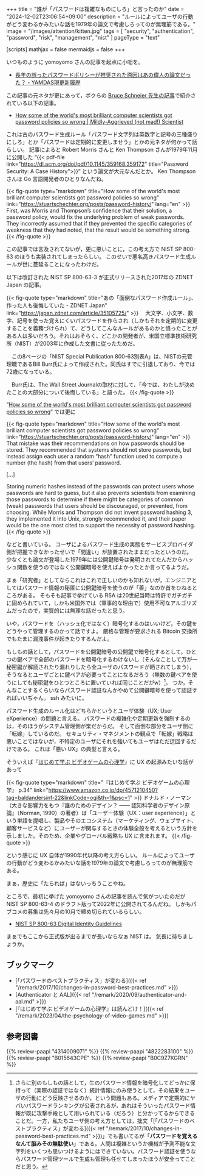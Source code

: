 +++
title = "誰が「パスワードは複雑なものにしろ」と言ったのか"
date =  "2024-12-02T23:06:54+09:00"
description = "ルールによってユーザの行動がどう変わるかみたいな話を1979年の論文で考慮しろってのが無理筋である。"
image = "/images/attention/kitten.jpg"
tags = [ "security", "authentication", "password", "risk", "management", "nist" ]
pageType = "text"

[scripts]
  mathjax = false
  mermaidjs = false
+++

いつものように yomoyomo さんの記事を起点に小咄を。

- [長年の誤ったパスワードポリシーが推奨された原因はあの偉人の論文だった？ - YAMDAS現更新履歴](https://yamdas.hatenablog.com/entry/20241202/bad-password-policies)

この記事の元ネタが更にあって，ボクらの [Bruce Schneier 先生の記事](https://www.schneier.com/blog/archives/2024/11/good-essay-on-the-history-of-bad-password-policies.html "Good Essay on the History of Bad Password Policies - Schneier on Security")で紹介されている以下の記事。

- [How some of the world's most brilliant computer scientists got password policies so wrong | Mildly-Aggrieved (not mad!) Scientist](https://stuartschechter.org/posts/password-history/)

これは古のパスワード生成ルール「パスワード文字列は英数字と記号の三種盛りにしろ」とか「パスワードは定期的に変更しませう」とかの元ネタが何かって話らしい。
記事によると Robert Morris さんと Ken Thompson さんが1979年11月に公開した “{{< pdf-file link="https://dl.acm.org/doi/pdf/10.1145/359168.359172" title="Password Security: A Case History">}}” という論文が大元なんだとか。
Ken Thompson さんは Go 言語開発者のひとりなんだね。

{{< fig-quote type="markdown" title="How some of the world's most brilliant computer scientists got password policies so wrong" link="https://stuartschechter.org/posts/password-history/" lang="en" >}}
First, was Morris and Thompson’s confidence that their solution, a password policy, would fix the underlying problem of weak passwords. They incorrectly assumed that if they prevented the specific categories of weakness that they had noted, that the result would be something strong.
{{< /fig-quote >}}

この記事では言及されてないが，更に悪いことに，この考え方で NIST SP 800-63 のほうも実装されてしまったらしい。
このせいで悪名高きパスワード生成ルールが世に蔓延ることになったわけだ。

以下は改訂された NIST SP 800-63-3 が正式リリースされた2017年の ZDNET Japan の記事。

{{< fig-quote type="markdown" title="あの「面倒なパスワード作成ルール」、作った人も後悔していた - ZDNET Japan" link="https://japan.zdnet.com/article/35105725/" >}}
 　大文字、小文字、数字、記号を使った覚えにくいパスワードを作らされ（しかもそれを定期的に変更することを義務づけられ）て、どうしてこんなルールがあるのかと憤ったことがある人は多いだろう。それはおそらく、どこかの開発者が、米国立標準技術研究所（NIST）が2003年に作成した文書に従ったためだ。

　この8ページの「NIST Special Publication 800-63別表A」は、NISTの元管理職であるBill Burr氏によって作成された。同氏はすでに引退しており、今では72歳になっている。

　Burr氏は、The Wall Street Journalの取材に対して、「今では、わたしが決めたことの大部分について後悔している」と語った。
{{< /fig-quote >}}

“[How some of the world's most brilliant computer scientists got password policies so wrong](https://stuartschechter.org/posts/password-history/ "How some of the world's most brilliant computer scientists got password policies so wrong | Mildly-Aggrieved (not mad!) Scientist")” では更に

{{< fig-quote type="markdown" title="How some of the world's most brilliant computer scientists got password policies so wrong" link="https://stuartschechter.org/posts/password-history/" lang="en" >}}
That mistake was their recommendations on how passwords should be stored. They recommended that systems should not store passwords, but instead assign each user a random “hash” function used to compute a number (the hash) from that users’ password.

[...]

Storing numeric hashes instead of the passwords can protect users whose passwords are hard to guess, but it also prevents scientists from examining those passwords to determine if there might be categories of common (weak) passwords that users should be discouraged, or prevented, from choosing. While Morris and Thompson did not invent password hashing 3, they implemented it into Unix, strongly recommended it, and their paper would be the one most cited to support the necessity of password hashing.
{{< /fig-quote >}}

などと書いている。
ユーザによるパスワード生成の実態をサービスプロバイダ側が把握できなかったせいで「間違い」が放置されたままだったというのだ。
少なくとも論文が登場した1979年には公開鍵暗号は発明されてたんだからハッシュ関数を使うのではなく公開鍵暗号を使えばよかったとか言ってるようだ。

まぁ「研究者」としてならこれはこれで正しいのかも知れないが，エンジニアとしてはパスワード情報の秘匿に公開鍵暗号を使うのが「善」なのか首をひねるところがある。
そもそも記事で挙げている RSA は20世紀当時は特許でガチガチに固められていて，しかも米国外では（軍事的な理由で）使用不可なアルゴリズムだったので，実質的には無理な話だったと思う。

いや，パスワードを（ハッシュ化ではなく）暗号化するのはいいけど，その鍵をどうやって管理するのかって話ですよ。
厳格な管理が要求される Bitcoin 交換所でもたまに漏洩事件が起きたりするんだよ。

もしもの話として，パスワードを公開鍵暗号の公開鍵で暗号化するとして，ひとつの鍵ペアで全部のパスワードを暗号化するわけないし（そんなことして万が一秘密鍵が解読されたり漏れりしたら全ユーザのパスワードが晒されてしまう），そうなるとユーザごとに鍵ペアが必要ってことになるだろう（無数の鍵ペアを使うにしても秘密鍵をひとつところに置いていれば同じことだがw）[^p1]。
つか，そんなことするくらいならパスワード認証なんかやめて公開鍵暗号を使って認証すればいいぢゃん。
ssh みたいに。

[^p1]: さらに別のもしもの話として，生のパスワード情報を暗号化してどっかに保持って（実際の認証ではなく）統計情報にのみ使うとして，その結果をユーザの行動にどう反映させるのか，という問題もある。メディアで定期的にヤバいパスワードランキングが公表されるが，あれはそういったパスワード情報が既に攻撃手段として用いられている（だろう）と分かってるからできることだ。一方，私たちユーザ側の考え方としては，拙文「[「パスワードのベストプラクティス」が変わる]({{< ref "/remark/2017/10/changes-in-password-best-practices.md" >}})」でも書いてるが「**パスワードを覚えるなんて脳みその無駄使い**」である。人間は複雑というか機械が予測不能な文字列をいくつも思いつけるようにはできていない。パスワード認証を使うならパスワード管理ツールで生成も管理も任せてしまったほうが安全ってことだと思う。

パスワード生成のルール化はどちらかというとユーザ体験（UX; User eXperience）の問題と言える。
パスワードの複雑化や定期更新を強制するのは，そのほうがシステム管理側が楽だからだ。
そして面倒な部分をユーザ側に「転嫁」しているのだ。
セキュリティ・マネジメントの観点で「転嫁」戦略は悪いことではないが，不特定のユーザにそれを強いてもユーザはただ迂回するだけである。
これは「悪い UX」の典型と言える。

そういえば『[はじめて学ぶ ビデオゲームの心理学]』に UX の起源みたいな話があって

{{< fig-quote type="markdown" title="『はじめて学ぶ ビデオゲームの心理学』 p.34" link="https://www.amazon.co.jp/dp/4571210450?tag=baldandersinf-22&linkCode=ogi&th=1&psc=1" >}}
ドナルド・ノーマン（大きな影響力をもつ『誰のためのデザイン？ &mdash;&mdash; 認知科学者のデザイン原論』（Norman, 1990）の著者）は「ユーザー体験（UX：user experience）」という単語を提唱し、製品やそのエコシステム（マーケティング、ウェブサイト、顧客サービスなど）にユーザーが関与するときの体験全般を考えるという方針を示しました。そのため、企業やグローバル戦略も UX に含まれます。
{{< /fig-quote >}}

という感じに UX 自体が1990年代以降の考え方らしい。
ルールによってユーザの行動がどう変わるかみたいな話を1979年の論文で考慮しろってのが無理筋である。

まぁ，歴史に「たられば」はないっちうことやね。

ところで，最初に挙げた yomoyomo さんの記事を読んで気がついたのだが NIST SP 800-63-4 のドラフト版って2022年に公開されてるんだね。
しかもパブコメの募集は先々月の10月で締め切られているらしい。

- [NIST SP 800-63 Digital Identity Guidelines](https://pages.nist.gov/800-63-4/)

まぁでもここから正式版が出るまでが長いならなぁ NIST は。
気長に待ちましょうか。

[はじめて学ぶ ビデオゲームの心理学]: https://www.amazon.co.jp/dp/B0C9Z7KGRN?tag=baldandersinf-22&linkCode=ogi&th=1&psc=1 "はじめて学ぶ ビデオゲームの心理学 脳のはたらきとユーザー体験（UX） | セリア ホデント, 山根 信二（監修）, 山根 信二, 成田 啓行 | 工学 | Kindleストア | Amazon"

## ブックマーク

- [「パスワードのベストプラクティス」が変わる]({{< ref "/remark/2017/10/changes-in-password-best-practices.md" >}})
- [Authenticator と AAL]({{< ref "/remark/2020/09/authenticator-and-aal.md" >}})
- [『はじめて学ぶ ビデオゲームの心理学』は読んどけ！]({{< ref "/remark/2023/04/the-psychology-of-video-games.md" >}})

## 参考図書

{{% review-paapi "4314009071" %}} <!-- 暗号化 プライバシーを救った反乱者たち -->
{{% review-paapi "4822283100" %}} <!-- セキュリティはなぜやぶられたのか -->
{{% review-paapi "B015643CPE" %}} <!-- 暗号技術入門 第3版 -->
{{% review-paapi "B0C9Z7KGRN" %}} <!-- はじめて学ぶ ビデオゲームの心理学 Kindle 版 -->
